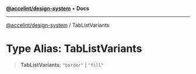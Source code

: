 [**@accelint/design-system**](../README.md) • **Docs**

***

[@accelint/design-system](../README.md) / TabListVariants

# Type Alias: TabListVariants

> **TabListVariants**: `"border"` \| `"fill"`
